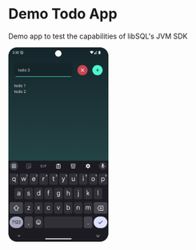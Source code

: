 
# Demo Todo App
Demo app to test the capabilities of libSQL's JVM SDK

<img src="demo.png" width=200>
